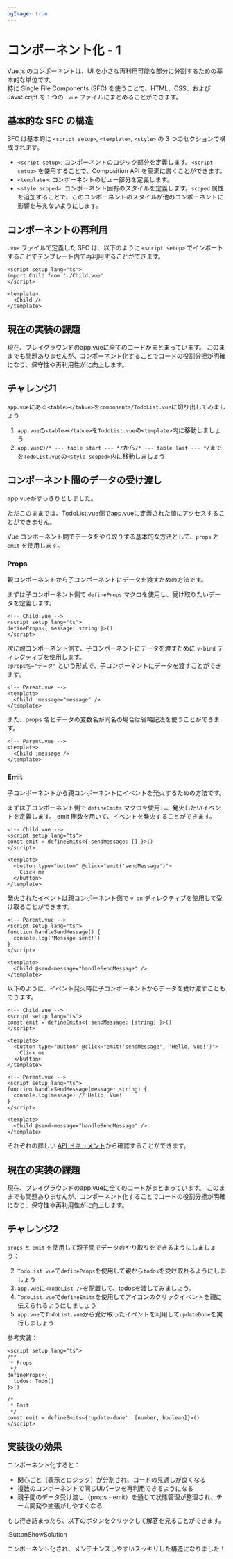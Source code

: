 ```yaml
---
ogImage: true
---
```


# コンポーネント化 - 1


Vue.js のコンポーネントは、UI を小さな再利用可能な部分に分割するための基本的な単位です。\
特に Single File Components (SFC) を使うことで、HTML、CSS、および JavaScript を 1 つの `.vue` ファイルにまとめることができます。


## 基本的な SFC の構造

SFC は基本的に `<script setup>`, `<template>`, `<style>` の 3 つのセクションで構成されます。

- `<script setup>`: コンポーネントのロジック部分を定義します。`<script setup>` を使用することで、Composition API を簡潔に書くことができます。
- `<template>`: コンポーネントのビュー部分を定義します。
- `<style scoped>`: コンポーネント固有のスタイルを定義します。`scoped` 属性を追加することで、このコンポーネントのスタイルが他のコンポーネントに影響を与えないようにします。

## コンポーネントの再利用

`.vue` ファイルで定義した SFC は、以下のように `<script setup>` でインポートすることでテンプレート内で再利用することができます。

```vue
<script setup lang="ts">
import Child from './Child.vue'
</script>

<template>
  <Child />
</template>
```


## 現在の実装の課題

現在、プレイグラウンドのapp.vueに全てのコードがまとまっています。
このままでも問題ありませんが、コンポーネント化することでコードの役割分担が明確になり、保守性や再利用性がに向上します。

## チャレンジ1

`app.vue`にある`<table></tabue>`を`components/TodoList.vue`に切り出してみましょう

1. `app.vue`の`<table></tabue>`を`TodoList.vue`の`<template>`内に移動しましょう
2. `app.vue`の`/* --- table start --- */`から`/* --- table last --- */`までを`TodoList.vue`の`<style scoped>`内に移動しましょう

## コンポーネント間のデータの受け渡し
app.vueがすっきりとしました。

ただこのままでは、TodoList.vue側でapp.vueに定義された値にアクセスすることができません。

Vue コンポーネント間でデータをやり取りする基本的な方法として、`props` と `emit` を使用します。

### Props

親コンポーネントから子コンポーネントにデータを渡すための方法です。

まずは子コンポーネント側で `defineProps` マクロを使用し、受け取りたいデータを定義します。

```vue
<!-- Child.vue -->
<script setup lang="ts">
defineProps<{ message: string }>()
</script>
```

次に親コンポーネント側で、子コンポーネントにデータを渡すために `v-bind` ディレクティブを使用します。\
`:props名="データ"` という形式で、子コンポーネントにデータを渡すことができます。

```vue
<!-- Parent.vue -->
<template>
  <Child :message="message" />
</template>
```

また、props 名とデータの変数名が同名の場合は省略記法を使うことができます。

```vue
<!-- Parent.vue -->
<template>
  <Child :message />
</template>
```

### Emit

子コンポーネントから親コンポーネントにイベントを発火するための方法です。

まずは子コンポーネント側で `defineEmits` マクロを使用し、発火したいイベントを定義します。
emit 関数を用いて、イベントを発火することができます。

```vue
<!-- Child.vue -->
<script setup lang="ts">
const emit = defineEmits<{ sendMessage: [] }>()
</script>

<template>
  <button type="button" @click="emit('sendMessage')">
    Click me
  </button>
</template>
```

発火されたイベントは親コンポーネント側で `v-on` ディレクティブを使用して受け取ることができます。

```vue
<!-- Parent.vue -->
<script setup lang="ts">
function handleSendMessage() {
  console.log('Message sent!')
}
</script>

<template>
  <Child @send-message="handleSendMessage" />
</template>
```

以下のように、イベント発火時に子コンポーネントからデータを受け渡すこともできます。

```vue
<!-- Child.vue -->
<script setup lang="ts">
const emit = defineEmits<{ sendMessage: [string] }>()
</script>

<template>
  <button type="button" @click="emit('sendMessage', 'Hello, Vue!')">
    Click me
  </button>
</template>
```

```vue
<!-- Parent.vue -->
<script setup lang="ts">
function handleSendMessage(message: string) {
  console.log(message) // Hello, Vue!
}
</script>

<template>
  <Child @send-message="handleSendMessage" />
</template>
```

それぞれの詳しい [API ドキュメント](https://ja.vuejs.org/api/sfc-script-setup.html#defineprops-defineemits)から確認することができます。

## 現在の実装の課題

現在、プレイグラウンドのapp.vueに全てのコードがまとまっています。
このままでも問題ありませんが、コンポーネント化することでコードの役割分担が明確になり、保守性や再利用性がに向上します。

## チャレンジ2

`props` と `emit` を使用して親子間でデータのやり取りをできるようにしましょう：

2. `TodoList.vue`で`defineProps`を使用して親から`todos`を受け取れるようにしましょう
3. `app.vue`に`<TodoList />`を配置して、todosを渡してみましょう。
4. `TodoList.vue`で`defineEmits`を使用してアイコンのクリックイベントを親に伝えられるようにしましょう
5. `app.vue`で`TodoList.vue`から受け取ったイベントを利用して`updateDone`を実行しましょう

参考実装：
```vue
<script setup lang="ts">
/**
 * Props
 */
defineProps<{
  todos: Todo[]
}>()

/*
 * Emit
 */
const emit = defineEmits<{'update-done': [number, boolean]}>()
</script>
```


## 実装後の効果

コンポーネント化すると：
- 関心ごと（表示とロジック）が分割され、コードの見通しが良くなる
- 複数のコンポーネントで同じUIパーツを再利用できるようになる
- 親子間のデータ受け渡し（props・emit）を通じて状態管理が整理され、チーム開発や拡張がしやすくなる

もし行き詰まったら、以下のボタンをクリックして解答を見ることができます。

:ButtonShowSolution

コンポーネント化され、メンテナンスしやすいスッキリした構造になりました！
